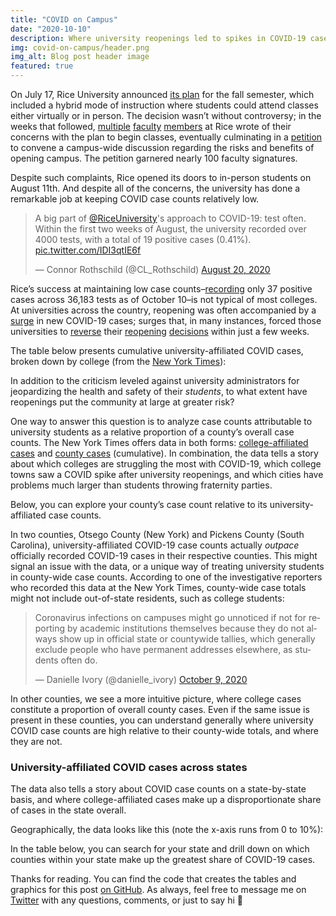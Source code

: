 ```yaml
---
title: "COVID on Campus" 
date: "2020-10-10"
description: Where university reopenings led to spikes in COVID-19 case counts
img: covid-on-campus/header.png
img_alt: Blog post header image
featured: true
---
```


On July 17, Rice University announced [its
plan](https://coronavirus.rice.edu/news/message-president-leebron-july-17)
for the fall semester, which included a hybrid mode of instruction where
students could attend classes either virtually or in person. The
decision wasn’t without controversy; in the weeks that followed,
[multiple](https://www.ricethresher.org/article/2020/08/return-to-campus-but-to-what-end)
[faculty](https://www.ricethresher.org/article/2020/07/letter-to-the-editor-on-returning-to-the-classroom)
[members](https://www.ricethresher.org/article/2020/07/letter-to-the-editor-re-evaluate-return-to-campus)
at Rice wrote of their concerns with the plan to begin classes,
eventually culminating in a
[petition](https://www.ricethresher.org/article/2020/08/faculty-senate-will-meet-to-discuss-risks-and-benefits-of-returning-to-campus)
to convene a campus-wide discussion regarding the risks and benefits of
opening campus. The petition garnered nearly 100 faculty signatures.

Despite such complaints, Rice opened its doors to in-person students on
August 11th. And despite all of the concerns, the university has done a
remarkable job at keeping COVID case counts relatively low.

<blockquote class="twitter-tweet"><p lang="en" dir="ltr">A big part of <a href="https://twitter.com/RiceUniversity?ref_src=twsrc%5Etfw">@RiceUniversity</a>&#39;s approach to COVID-19: test often. Within the first two weeks of August, the university recorded over 4000 tests, with a total of 19 positive cases (0.41%). <a href="https://t.co/IDI3qtIE6f">pic.twitter.com/IDI3qtIE6f</a></p>&mdash; Connor Rothschild (@CL_Rothschild) <a href="https://twitter.com/CL_Rothschild/status/1296495845664272386?ref_src=twsrc%5Etfw">August 20, 2020</a></blockquote> <script async src="https://platform.twitter.com/widgets.js" charset="utf-8"></script> 

Rice’s success at maintaining low case
counts–[recording](https://coronavirus.rice.edu/) only 37 positive cases
across 36,183 tests as of October 10–is not typical of most colleges. At
universities across the country, reopening was often accompanied by a
[surge](https://apnews.com/article/virus-outbreak-indiana-muncie-b62eacec9bd3fff89eeab1a8de72f819)
in new COVID-19 cases; surges that, in many instances, forced those
universities to
[reverse](https://www.jsonline.com/story/news/education/2020/09/09/uw-madison-pauses-person-classes-two-weeks/5766409002/)
their
[reopening](https://www.nytimes.com/2020/08/17/us/unc-chapel-hill-covid.html)
[decisions](https://www.usnews.com/news/education-news/articles/2020-09-08/facing-coronavirus-spikes-colleges-send-students-home-against-the-warnings-of-public-health-officials)
within just a few weeks.

The table below presents cumulative university-affiliated COVID cases,
broken down by college (from the [New York
Times](https://github.com/nytimes/covid-19-data/tree/master/colleges)):

<TableHandler src="post/covid-on-campus/table1.png" alt="A table showcasing universities that have the greatest number of COVID-19 cases. University of Georgia leads the pack at 3888 cases. Last updated October 11, 2020" link="http://connorrothschild.github.io/v2/post/covid-on-campus/"></TableHandler>

In addition to the criticism leveled against university administrators
for jeopardizing the health and safety of their *students*, to what
extent have reopenings put the community at large at greater risk?

One way to answer this question is to analyze case counts attributable
to university students as a relative proportion of a county’s overall
case counts. The New York Times offers data in both forms:
[college-affiliated
cases](https://github.com/nytimes/covid-19-data/tree/master/colleges)
and [county
cases](https://github.com/nytimes/covid-19-data/blob/master/live/us-counties.csv)
(cumulative). In combination, the data tells a story about which
colleges are struggling the most with COVID-19, which college towns saw
a COVID spike after university reopenings, and which cities have
problems much larger than students throwing fraternity parties.

Below, you can explore your county’s case count relative to its
university-affiliated case counts.

<TableHandler src="post/covid-on-campus/table2.png" alt="A table showcasing counties that have the greatest number of COVID-19 cases attributable to colleges. Pickens, South Carolina is expanded, showcasing two universities which account for 105% of the county's total cases. Last updated October 11, 2020" link="http://connorrothschild.github.io/v2/post/covid-on-campus/"></TableHandler>

In two counties, Otsego County (New York) and Pickens County (South
Carolina), university-affiliated COVID-19 case counts actually *outpace*
officially recorded COVID-19 cases in their respective counties. This
might signal an issue with the data, or a unique way of treating
university students in county-wide case counts. According to one of the
investigative reporters who recorded this data at the New York Times,
county-wide case totals might not include out-of-state residents, such
as college students:

<blockquote class="twitter-tweet"><p lang="en" dir="ltr">Coronavirus infections on campuses might go unnoticed if not for reporting by academic institutions themselves because they do not always show up in official state or countywide tallies, which generally exclude people who have permanent addresses elsewhere, as students often do.</p>&mdash; Danielle Ivory (@danielle_ivory) <a href="https://twitter.com/danielle_ivory/status/1314597852782489602?ref_src=twsrc%5Etfw">October 9, 2020</a></blockquote> <script async src="https://platform.twitter.com/widgets.js" charset="utf-8"></script>

In other counties, we see a more intuitive picture, where college cases
constitute a proportion of overall county cases. Even if the same issue
is present in these counties, you can understand generally where
university COVID case counts are high relative to their county-wide
totals, and where they are not.

### University-affiliated COVID cases across states

The data also tells a story about COVID case counts on a state-by-state
basis, and where college-affiliated cases make up a disproportionate
share of cases in the state overall.

Geographically, the data looks like this (note the x-axis runs from 0 to
10%):

<InlineImage src="post/covid-on-campus/geofacet_processed.png" alt="A geofaceted map that shows percent of COVID cases attributable to colleges, by US state. Each state ranges between 0 and 10% of total cases attributable to colleges."></InlineImage>

In the table below, you can search for your state and drill down on
which counties within your state make up the greatest share of COVID-19
cases.

<TableHandler src="post/covid-on-campus/table3.png" alt="A table showcasing states that have the greatest number of COVID-19 cases attributable to colleges. Wyoming (number 1) is expanded, showcasing three universities which account for 7% of the state's total cases. Last updated October 11, 2020" link="http://connorrothschild.github.io/v2/post/covid-on-campus/"></TableHandler>

Thanks for reading. You can find the code that creates the tables and
graphics for this post [on
GitHub](https://github.com/connorrothschild/connorrothschild.com/tree/master/content/post/covid-on-campus/index.Rmd).
As always, feel free to message me on
[Twitter](https://twitter.com/CL_Rothschild) with any questions,
comments, or just to say hi 🙂
